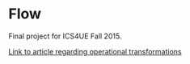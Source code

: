 # Flow

Final project for ICS4UE Fall 2015.

[Link to article regarding operational transformations](https://operational-transformation.github.io/index.html)
